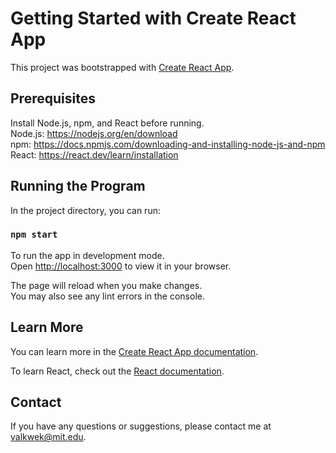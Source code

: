 # Getting Started with Create React App

This project was bootstrapped with [Create React App](https://github.com/facebook/create-react-app).

## Prerequisites
Install Node.js, npm, and React before running. \
Node.js: https://nodejs.org/en/download \
npm: https://docs.npmjs.com/downloading-and-installing-node-js-and-npm \
React: https://react.dev/learn/installation

## Running the Program

In the project directory, you can run:

### `npm start`

To run the app in development mode.\
Open [http://localhost:3000](http://localhost:3000) to view it in your browser.

The page will reload when you make changes.\
You may also see any lint errors in the console.

## Learn More

You can learn more in the [Create React App documentation](https://facebook.github.io/create-react-app/docs/getting-started).

To learn React, check out the [React documentation](https://reactjs.org/).

## Contact

If you have any questions or suggestions, please contact me at valkwek@mit.edu. 